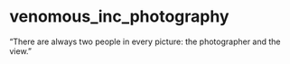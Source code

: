 # venomous_inc_photography
“There are always two people in every picture: the photographer and the view.”

